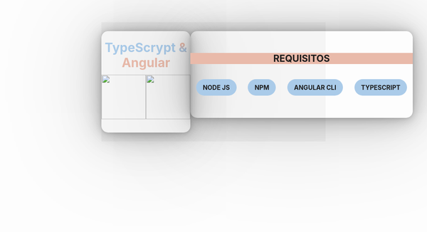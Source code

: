 <div id='intro' style='color: #1c1c1c; background-color: #f5f5f5; display: flex'>
    <div id='banner' style='text-align: center; margin: 20px auto; border-radius: 15px; padding: 20px 0;
                            box-shadow:
                            0px 0.8px 6.6px rgba(0, 0, 0, 0.087),
                            0px 1.7px 15.9px rgba(0, 0, 0, 0.11),
                            0px 3px 29.9px rgba(0, 0, 0, 0.126),
                            0px 4.6px 53.4px rgba(0, 0, 0, 0.142),
                            0px 6.3px 99.8px rgba(0, 0, 0, 0.16),
                            0px 7px 239px rgba(0, 0, 0, 0.18);
                            width: 400px;'> 
        <h1 style='max-width: max-content; margin: 0 auto;'> 
            <span style='color: #aacbe9;'> TypeScrypt </span> 
            <span style='color: black;
                         background-clip: text;
                         -webkit-background-clip: text; 
                         -webkit-text-fill-color: transparent;
                         background-image: linear-gradient(#e9baaa, #e9baaa, #aacbe9, #e9baaa);'> & </span>
            <span style='color: #e9baaa'> Angular </span> 
        </h1>
        <div id='logos' style='display: flex; max-width: max-content; margin: 10px auto;'> 
            <div>  <img height="100px" src="https://img.icons8.com/color/344/typescript.png"/> </div>
            <div>  <img height="100px" src="https://img.icons8.com/color/344/angularjs.png"/> </div>
        </div>
    </div>
    <!-- ------------------------------------------------------------------------------------------- -->
    <div style='display: flex; 
                max-width: max-content; 
                margin: 20px auto;'>  
        <div id='requisitos' style='width: 500px; height: 155px; margin: 0 auto; text-align: center; 
                                    border-radius: 15px; padding: 20px 0;
                                    box-shadow:
                                    0px 0.8px 6.6px rgba(0, 0, 0, 0.087),
                                    0px 1.7px 15.9px rgba(0, 0, 0, 0.11),
                                    0px 3px 29.9px rgba(0, 0, 0, 0.126),
                                    0px 4.6px 53.4px rgba(0, 0, 0, 0.142),
                                    0px 6.3px 99.8px rgba(0, 0, 0, 0.16),
                                    0px 7px 239px rgba(0, 0, 0, 0.18);'> 
            <div id='requisitos-titulo' style='margin: 20px auto; background-color: #e9baaa '> <h2> REQUISITOS </h2> </div>
            <div style='display: flex; justify-content: space-around'>
                <div> 
                    <p style='border: none; padding: 10px 15px; font-weight: bold; width: max-content; 
                              border-radius: 20px; background-color: #aacbe9;'> NODE JS </p> 
                </div>
                <div> 
                    <p style='border: none; padding: 10px 15px; font-weight: bold; width: max-content; 
                              border-radius: 20px; background-color: #aacbe9;'> NPM </p> 
                </div>
                <div> 
                    <p style='border: none; padding: 10px 15px; font-weight: bold; width: max-content; 
                              border-radius: 20px; background-color: #aacbe9;'> ANGULAR CLI </p>
                </div>
                <div> 
                    <p style='border: none; padding: 10px 15px; font-weight: bold; width: max-content; 
                              border-radius: 20px; background-color: #aacbe9;'> TYPESCRIPT</p> 
                </div>
            </div>
        </div>
    </div>
</div>
<!-- ------------------------------------------------------------------------------------------- -->
<!-- ------------------------------------------------------------------------------------------- -->